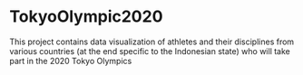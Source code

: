 # TokyoOlympic2020
This project contains data visualization of athletes and their disciplines from various countries (at the end specific to the Indonesian state) who will take part in the 2020 Tokyo Olympics
